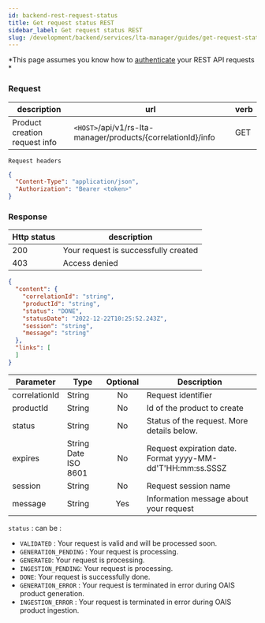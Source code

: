 ```yaml
---
id: backend-rest-request-status
title: Get request status REST
sidebar_label: Get request status REST
slug: /development/backend/services/lta-manager/guides/get-request-status-rest
---
```


*This page assumes you know how to [authenticate](../../authentication/api-guides/get-token-curl.md) your REST API requests *

### Request 

| description | url | verb |
| ----------- | --- | ---- |
| Product creation request info | `<HOST>`/api/v1/rs-lta-manager/products/{correlationId}/info | GET |

`Request headers`
```json
{
  "Content-Type": "application/json",
  "Authorization": "Bearer <token>"
}
```

### Response

| Http status | description |
| ----------- | ------------ |
| 200         | Your request is successfully created |
| 403         | Access denied |

```json
{
  "content": {
    "correlationId": "string",
    "productId": "string",
    "status": "DONE",
    "statusDate": "2022-12-22T10:25:52.243Z",
    "session": "string",
    "message": "string"
  },
  "links": [
  ]
}
```

| Parameter | Type | Optional | Description |
| --------- | ---- | :--------: | ----------- |
| correlationId | String | No | Request identifier |
| productId | String | No | Id of the product to create |
| status | String | No | Status of the request. More details below.|
| expires | String Date ISO 8601| No |  Request expiration date. Format yyyy-MM-dd'T'HH:mm:ss.SSSZ |
| session | String | No | Request session name |
| message | String | Yes | Information message about your request |

 `status` : can be :
  - `VALIDATED` : Your request is valid and will be processed soon.
  - `GENERATION_PENDING` : Your request is processing.
  - `GENERATED`: Your request is processing.
  - `INGESTION_PENDING`: Your request is processing.
  - `DONE`: Your request is successfully done.
  - `GENERATION_ERROR` : Your request is terminated in error during OAIS product generation.
  - `INGESTION_ERROR` : Your request is terminated in error during OAIS product ingestion.
